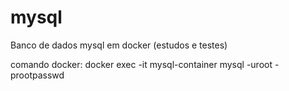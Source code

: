 # mysql
Banco de dados mysql em docker (estudos e testes)

comando docker:
docker exec -it mysql-container mysql -uroot -prootpasswd